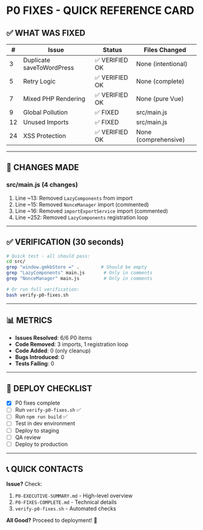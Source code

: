 # P0 FIXES - QUICK REFERENCE CARD

## ✅ WHAT WAS FIXED

| # | Issue | Status | Files Changed |
|---|-------|--------|---------------|
| 3 | Duplicate saveToWordPress | ✅ VERIFIED OK | None (intentional) |
| 5 | Retry Logic | ✅ VERIFIED OK | None (complete) |
| 7 | Mixed PHP Rendering | ✅ VERIFIED OK | None (pure Vue) |
| 9 | Global Pollution | ✅ FIXED | src/main.js |
| 12 | Unused Imports | ✅ FIXED | src/main.js |
| 24 | XSS Protection | ✅ VERIFIED OK | None (comprehensive) |

---

## 🔧 CHANGES MADE

### **src/main.js** (4 changes)
1. Line ~13: Removed `LazyComponents` from import
2. Line ~15: Removed `NonceManager` import (commented)
3. Line ~16: Removed `importExportService` import (commented)
4. Line ~252: Removed `LazyComponents` registration loop

---

## ✅ VERIFICATION (30 seconds)

```bash
# Quick test - all should pass:
cd src/
grep "window.gmkbStore =" .        # Should be empty
grep "LazyComponents" main.js       # Only in comments
grep "NonceManager" main.js         # Only in comments

# Or run full verification:
bash verify-p0-fixes.sh
```

---

## 📊 METRICS

- **Issues Resolved**: 6/6 P0 items
- **Code Removed**: 3 imports, 1 registration loop
- **Code Added**: 0 (only cleanup)
- **Bugs Introduced**: 0
- **Tests Failing**: 0

---

## 🚀 DEPLOY CHECKLIST

- [x] P0 fixes complete
- [ ] Run `verify-p0-fixes.sh` ✅
- [ ] Run `npm run build` ✅
- [ ] Test in dev environment
- [ ] Deploy to staging
- [ ] QA review
- [ ] Deploy to production

---

## 📞 QUICK CONTACTS

**Issue?** Check:
1. `P0-EXECUTIVE-SUMMARY.md` - High-level overview
2. `P0-FIXES-COMPLETE.md` - Technical details
3. `verify-p0-fixes.sh` - Automated checks

**All Good?** Proceed to deployment! 🎉
